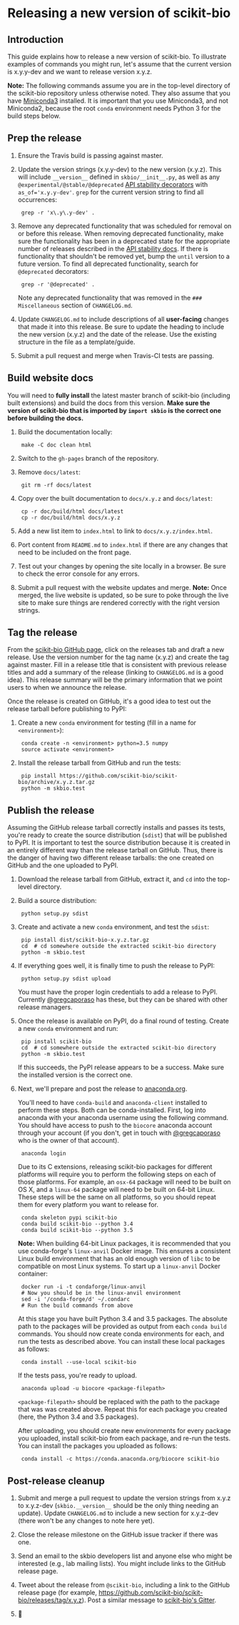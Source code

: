 # Releasing a new version of scikit-bio

## Introduction

This guide explains how to release a new version of scikit-bio. To illustrate examples of commands you might run, let's assume that the current version is x.y.y-dev and we want to release version x.y.z.

**Note:** The following commands assume you are in the top-level directory of the scikit-bio repository unless otherwise noted. They also assume that you have [Miniconda3](http://conda.pydata.org/miniconda.html) installed. It is important that you use Miniconda3, and not Miniconda2, because the root `conda` environment needs Python 3 for the build steps below.

## Prep the release

1. Ensure the Travis build is passing against master.

2. Update the version strings (x.y.y-dev) to the new version (x.y.z). This will include `__version__` defined in ``skbio/__init__.py``, as well as any `@experimental/@stable/@deprecated` [API stability decorators](http://scikit-bio.org/docs/latest/user/api_stability.html) with `as_of='x.y.y-dev'`. ``grep`` for the current version string to find all occurrences:

        grep -r 'x\.y\.y-dev' .

3. Remove any deprecated functionality that was scheduled for removal on or before this release. When removing deprecated functionality, make sure the functionality has been in a deprecated state for the appropriate number of releases described in the [API stability docs](http://scikit-bio.org/docs/latest/user/api_stability.html). If there is functionality that shouldn't be removed yet, bump the `until` version to a future version. To find all deprecated functionality, search for `@deprecated` decorators:

        grep -r '@deprecated' .

    Note any deprecated functionality that was removed in the `### Miscellaneous` section of `CHANGELOG.md`.

4. Update ``CHANGELOG.md`` to include descriptions of all **user-facing** changes that made it into this release. Be sure to update the heading to include the new version (x.y.z) and the date of the release. Use the existing structure in the file as a template/guide.

5. Submit a pull request and merge when Travis-CI tests are passing.

## Build website docs

You will need to **fully install** the latest master branch of scikit-bio (including built extensions) and build the docs from this version. **Make sure the version of scikit-bio that is imported by ``import skbio`` is the correct one before building the docs.**

1. Build the documentation locally:

        make -C doc clean html

2. Switch to the ``gh-pages`` branch of the repository.

3. Remove ``docs/latest``:

        git rm -rf docs/latest

4. Copy over the built documentation to ``docs/x.y.z`` and ``docs/latest``:

        cp -r doc/build/html docs/latest
        cp -r doc/build/html docs/x.y.z

5. Add a new list item to ``index.html`` to link to ``docs/x.y.z/index.html``.

6. Port content from ``README.md`` to ``index.html`` if there are any changes that need to be included on the front page.

7. Test out your changes by opening the site locally in a browser. Be sure to check the error console for any errors.

8. Submit a pull request with the website updates and merge. **Note:** Once merged, the live website is updated, so be sure to poke through the live site to make sure things are rendered correctly with the right version strings.

## Tag the release

From the [scikit-bio GitHub page](https://github.com/scikit-bio/scikit-bio), click on the releases tab and draft a new release. Use the version number for the tag name (x.y.z) and create the tag against master. Fill in a release title that is consistent with previous release titles and add a summary of the release (linking to ``CHANGELOG.md`` is a good idea). This release summary will be the primary information that we point users to when we announce the release.

Once the release is created on GitHub, it's a good idea to test out the release tarball before publishing to PyPI:

1. Create a new `conda` environment for testing (fill in a name for `<environment>`):

        conda create -n <environment> python=3.5 numpy
        source activate <environment>

2. Install the release tarball from GitHub and run the tests:

        pip install https://github.com/scikit-bio/scikit-bio/archive/x.y.z.tar.gz
        python -m skbio.test

## Publish the release

Assuming the GitHub release tarball correctly installs and passes its tests, you're ready to create the source distribution (``sdist``) that will be published to PyPI. It is important to test the source distribution because it is created in an entirely different way than the release tarball on GitHub. Thus, there is the danger of having two different release tarballs: the one created on GitHub and the one uploaded to PyPI.

1. Download the release tarball from GitHub, extract it, and ``cd`` into the top-level directory.

2. Build a source distribution:

        python setup.py sdist

3. Create and activate a new `conda` environment, and test the `sdist`:

        pip install dist/scikit-bio-x.y.z.tar.gz
        cd  # cd somewhere outside the extracted scikit-bio directory
        python -m skbio.test

4. If everything goes well, it is finally time to push the release to PyPI:

        python setup.py sdist upload

    You must have the proper login credentials to add a release to PyPI. Currently [@gregcaporaso](https://github.com/gregcaporaso) has these, but they can be shared with other release managers.

5. Once the release is available on PyPI, do a final round of testing. Create a new `conda` environment and run:

        pip install scikit-bio
        cd  # cd somewhere outside the extracted scikit-bio directory
        python -m skbio.test

    If this succeeds, the PyPI release appears to be a success. Make sure the installed version is the correct one.

6. Next, we'll prepare and post the release to [anaconda.org](http://www.anaconda.org).

    You'll need to have ``conda-build`` and ``anaconda-client`` installed to perform these steps. Both can be conda-installed. First, log into anaconda with your anaconda username using the following command. You should have access to push to the ``biocore`` anaconda account through your account (if you don't, get in touch with [@gregcaporaso](https://github.com/gregcaporaso) who is the owner of that account).

        anaconda login

    Due to its C extensions, releasing scikit-bio packages for different platforms will require you to perform the following steps on each of those platforms. For example, an ``osx-64`` package will need to be built on OS X, and a ``linux-64`` package will need to be built on 64-bit Linux. These steps will be the same on all platforms, so you should repeat them for every platform you want to release for.

        conda skeleton pypi scikit-bio
        conda build scikit-bio --python 3.4
        conda build scikit-bio --python 3.5

    **Note:** When building 64-bit Linux packages, it is recommended that you use conda-forge's `linux-anvil` Docker image. This ensures a consistent Linux build environment that has an old enough version of `libc` to be compatible on most Linux systems. To start up a `linux-anvil` Docker container:

        docker run -i -t condaforge/linux-anvil
        # Now you should be in the linux-anvil environment
        sed -i '/conda-forge/d' ~/.condarc
        # Run the build commands from above

    At this stage you have built Python 3.4 and 3.5 packages. The absolute path to the packages will be provided as output from each ``conda build`` commands. You should now create conda environments for each, and run the tests as described above. You can install these local packages as follows:

        conda install --use-local scikit-bio

    If the tests pass, you're ready to upload.

        anaconda upload -u biocore <package-filepath>

    ``<package-filepath>`` should be replaced with the path to the package that was was created above. Repeat this for each package you created (here, the Python 3.4 and 3.5 packages).

    After uploading, you should create new environments for every package you uploaded, install scikit-bio from each package, and re-run the tests. You can install the packages you uploaded as follows:

        conda install -c https://conda.anaconda.org/biocore scikit-bio

## Post-release cleanup

1. Submit and merge a pull request to update the version strings from x.y.z to x.y.z-dev (`skbio.__version__` should be the only thing needing an update). Update ``CHANGELOG.md`` to include a new section for x.y.z-dev (there won't be any changes to note here yet).

2. Close the release milestone on the GitHub issue tracker if there was one.

3. Send an email to the skbio developers list and anyone else who might be interested (e.g., lab mailing lists). You might include links to the GitHub release page.

4. Tweet about the release from `@scikit-bio`, including a link to the GitHub release page (for example, https://github.com/scikit-bio/scikit-bio/releases/tag/x.y.z). Post a similar message to [scikit-bio's Gitter](https://gitter.im/biocore/scikit-bio).

5. :beers:
